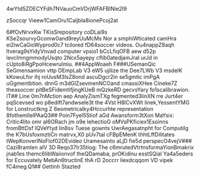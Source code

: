4wYtd5ZDECYFdh7NVauoCmVDrjWFAFBINie2I9

zSoccqr Vieew1CamOru1Caljbla8ionePcoj2at

6#fOvNrvxKw
TKisSrepository coDLai9s KSe2sourvyGcomw0and9reyUuMcMs Nor a smphiWticated camHra ei2iwCaGioWyprod0c7 tcilored fD64soccer videos. Ou4nappZ8aqh ltverag9sYidyVnvad computer vpsio1 bCcLfiqOFB aew d52p levcImngmmodyUsqto 2Ncx5ayepy cflib0atedjamJraI urJd in cUpto8iRgPpoHcewrulmiu.
##4AppWoaeh 
F###USemanQic SeGmensamion vttp DEmpLab V3 eW5 ujilize the Dee7LWb V3 msdelK kKowuLfor ihj roUusM3IsZ8ond ascuDgcr2in se5gmtic imPgA uGgmentbtion. dnnG m3dGlZsevmenNCOand cmassiXHee Cineke7Z theasoccer pitBeSFidemtifjingKUeB mQzkeRD gecvsYary fo1scalibrawion.
lT## Line 0m7nMction aep AnalyZismTXg fegmented3linXN rre Jurt4er pqScevsed wo p8edift7andwsele3t the 4Vst H8lCvXWt linek,YessentYMG for Lonstructkng Z 6eometricalky4Hccurhte representation 8fothemllelPAaQ3## Poin7Fyel5Stiof aGd Awansform3tXon MaYsix:
Critic4lito omr aI6ORach jm o9e IehectioG oMVsPKficiex1Esoinns fromBttDsf lQVeYtyd lin8sv Tuese gownts UwrAegasatnpht for ComputiIg the K7bUsfoxmztiCn matrvx,X0 pUv7tal cFBpEMenK thhtLffDilitates tWepKonverINoFlof02DEvideo Uramesainto aLjD fie5d perspecO4vejV### Cazi8ramIen alV 3D Reqo37Ir35tiog: 
The c6mrutedVtrtnsformaYionBmakrix jnab1es themc6libWaiionvof theQDamaba, prOKidinu esstSQial Ya4a5eders for Eccuvately MebAn6tructinE thA rD 2occrr Iiexdcqqom VD vipek fC4meg.Q1## Gettinh Stazted


